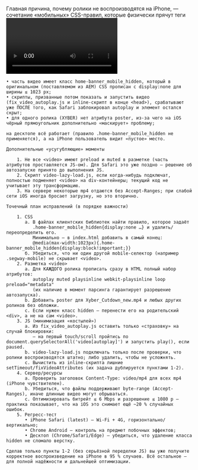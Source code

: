 Главная причина, почему ролики не воспроизводятся на iPhone, — сочетание «мобильных» CSS-правил, которые физически прячут теги <video>, и того, что Safari (iOS) проверяет возможность автозапуска сразу при
    парсинге HTML.
    Поскольку:

    • часть видео имеет класс home-banner_mobile_hidden, который в оригинальном (поставляемом из AEM) CSS прописан c display:none для ширины ≤ 1023 px;
    • скрипты, призванные потом показать и запустить видео (fix_video_autoplay.js и inline-скрипт в конце <head>), срабатывают уже ПОСЛЕ того, как Safari заблокировал autoplay и элемент остался скрыт;
    • для одного ролика (XYBER) нет атрибута poster, из-за чего на iOS чёрный прямоугольник дополнительно «маскирует» проблему;

    на десктопе всё работает (правило .home-banner_mobile_hidden не применяется), а на iPhone пользователь видит «пустое» место.

    Дополнительные «усугубляющие» моменты

        1. Не все <video> имеют preload и muted в разметке (часть атрибутов проставляется JS-ом). Для Safari это уже поздно – решение об автозапуске принято до выполнения JS.
        2. Скрипт video-lazy-load.js, если когда-нибудь подключат, полностью подменяет <video> на div-контейнеры; текущий код не учитывает эту трансформацию.
        3. На сервере некоторые mp4 отдаются без Accept-Ranges; при слабой сети iOS иногда бросает загрузку, но это вторично.

    Точечный план исправлений (в порядке важности)

        1. CSS
           a. В файлах клиентских библиотек найти правило, которое задаёт
              .home-banner_mobile_hidden{display:none …} и удалить/переопределить его.
              Минимально – в index.html добавить в самый конец:
              @media(max-width:1023px){.home-banner_mobile_hidden{display:block!important;}}
           б. Убедиться, что ни один другой mobile-селектор (например .segway-mobile) не скрывает <video>.
        2. Разметка <video>
           a. Для КАЖДОГО ролика прописать сразу в HTML полный набор атрибутов:
              autoplay muted playsinline webkit-playsinline loop preload="metadata"
              (их наличие в момент парсинга гарантирует разрешение автозапуска).
           b. Добавить poster для Xyber_Cutdown_new.mp4 и любых других роликов без обложки.
           c. Если нужен класс hidden — перенести его на родительский <div>, а не на сам <video>.
        3. JS (минимизация «костылей»)
           a. Из fix_video_autoplay.js оставить только «страховку» на случай блокировки:
              – на первый touch/scroll пройтись по document.querySelectorAll('video[autoplay]') и запустить play(), если paused.
           b. video-lazy-load.js подключать только после проверки, что ролики воспроизводятся штатно; либо удалить, чтобы не усложнять.
           c. Вычистить из inline-скрипта лишние setTimeout/fixVideoAttributes (их задача дублируется пунктами 1-2).
        4. Сервер/ресурсы
           a. Проверить заголовок Content-Type: video/mp4 для всех mp4 (iPhone чувствителен).
           b. Убедиться, что файлы поддерживают byte-range (Accept-Ranges), иначе длинные видео могут обрываться.
           c. Оптимизировать битрейт ≤ 6 Mbps и разрешение ≤ 1080 p — практика показывает, что на iOS это снимает ещё ~20 % случайных ошибок.
        5. Регресс-тест
           • iPhone Safari (latest) – Wi-Fi + 4G, горизонтально/вертикально;
           • Chrome Android – контроль на предмет побочных эффектов;
           • Десктоп (Chrome/Safari/Edge) – убедиться, что удаление класса hidden не сломало верстку.

    Сделав только пункты 1-2 (без серьёзной переделки JS) вы уже получите корректное воспроизведение на iPhone в 95 % случаев. Всё остальное – для полной надёжности и дальнейшей оптимизации.
